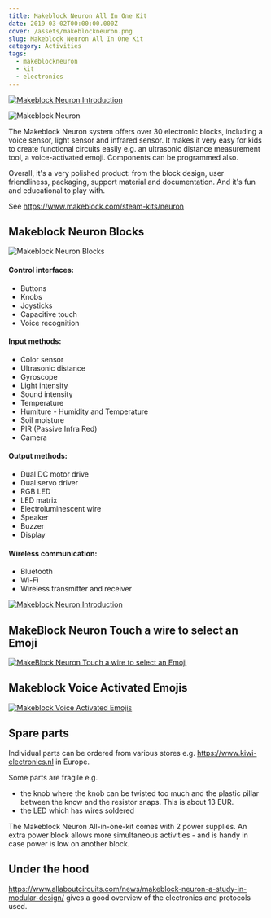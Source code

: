 ```yaml
---
title: Makeblock Neuron All In One Kit
date: 2019-03-02T00:00:00.000Z
cover: /assets/makeblockneuron.png
slug: Makeblock Neuron All In One Kit
category: Activities
tags:
  - makeblockneuron
  - kit
  - electronics
---
```


[![Makeblock Neuron Introduction](/assets/MakeBlockNeuron_aZjOPXMALdM.jpg)](https://www.youtube.com/watch?v=kU1g-IcESXc)

![Makeblock Neuron](/assets/makeblockneuron.png)

The Makeblock Neuron system offers over 30 electronic blocks, including a voice sensor, light sensor and infrared sensor. It makes it very easy for kids to create functional circuits easily e.g. an ultrasonic distance measurement tool, a voice-activated emoji. Components can be programmed also.

Overall, it's a very polished product: from the block design, user friendliness, packaging, support material and documentation.
And it's fun and educational to play with.

See https://www.makeblock.com/steam-kits/neuron



## Makeblock Neuron Blocks
![Makeblock Neuron Blocks](/assets/Handout_MakeBlockNeuronParts.png)

#### Control interfaces:
- Buttons
- Knobs
- Joysticks 
- Capacitive touch
- Voice recognition

#### Input methods:
- Color sensor
- Ultrasonic distance
- Gyroscope
- Light intensity
- Sound intensity
- Temperature
- Humiture - Humidity and Temperature
- Soil moisture
- PIR (Passive Infra Red)
- Camera

#### Output methods:
- Dual DC motor drive
- Dual servo driver
- RGB LED
- LED matrix
- Electroluminescent wire
- Speaker
- Buzzer
- Display

#### Wireless communication:
- Bluetooth
- Wi-Fi
- Wireless transmitter and receiver


[![Makeblock Neuron Introduction](/assets/MakeBlockNeuron_aZjOPXMALdM.jpg)](https://www.youtube.com/watch?v=nMbPkNgsBlE)


## MakeBlock Neuron Touch a wire to select an Emoji 
[![MakeBlock Neuron Touch a wire to select an Emoji ](/assets/MakeBlockNeuron_VQvqCndAlzY.jpg)](https://www.youtube.com/watch?v=VQvqCndAlzY )

## Makeblock Voice Activated Emojis
[![Makeblock Voice Activated Emojis ](/assets/MakeBlockNeuron_GbsyNa_1F5Q.jpg)](https://www.youtube.com/watch?v=GbsyNa_1F5Q)



## Spare parts
Individual parts can be ordered from various stores e.g. https://www.kiwi-electronics.nl in Europe.

Some parts are fragile e.g. 
- the knob where the knob can be twisted too much and the plastic pillar between the know and the resistor snaps. This is about 13 EUR.
- the LED which has wires soldered 

The Makeblock Neuron All-in-one-kit comes with 2 power supplies. 
An extra power block allows more simultaneous activities - and is handy in case power is low on another block.

## Under the hood
https://www.allaboutcircuits.com/news/makeblock-neuron-a-study-in-modular-design/ gives a good overview of the electronics and protocols used.

